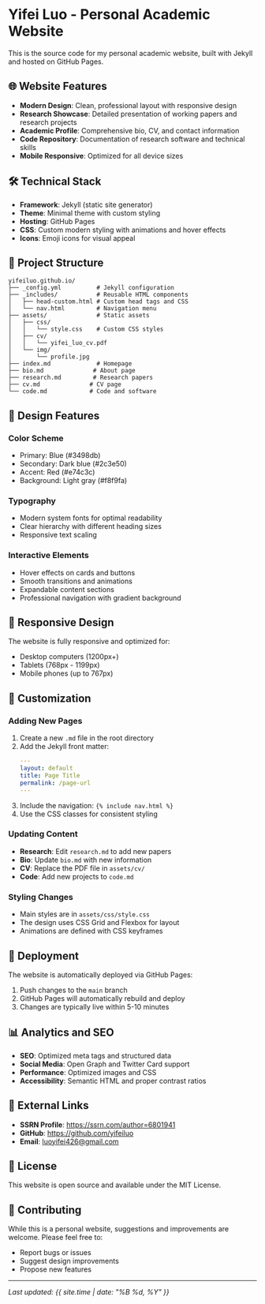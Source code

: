 
# Yifei Luo - Personal Academic Website

This is the source code for my personal academic website, built with Jekyll and hosted on GitHub Pages.

## 🌐 Website Features

- **Modern Design**: Clean, professional layout with responsive design
- **Research Showcase**: Detailed presentation of working papers and research projects
- **Academic Profile**: Comprehensive bio, CV, and contact information
- **Code Repository**: Documentation of research software and technical skills
- **Mobile Responsive**: Optimized for all device sizes

## 🛠️ Technical Stack

- **Framework**: Jekyll (static site generator)
- **Theme**: Minimal theme with custom styling
- **Hosting**: GitHub Pages
- **CSS**: Custom modern styling with animations and hover effects
- **Icons**: Emoji icons for visual appeal

## 📁 Project Structure

```
yifeiluo.github.io/
├── _config.yml          # Jekyll configuration
├── _includes/           # Reusable HTML components
│   ├── head-custom.html # Custom head tags and CSS
│   └── nav.html         # Navigation menu
├── assets/              # Static assets
│   ├── css/
│   │   └── style.css    # Custom CSS styles
│   ├── cv/
│   │   └── yifei_luo_cv.pdf
│   └── img/
│       └── profile.jpg
├── index.md             # Homepage
├── bio.md              # About page
├── research.md         # Research papers
├── cv.md              # CV page
└── code.md            # Code and software
```

## 🎨 Design Features

### Color Scheme
- Primary: Blue (#3498db)
- Secondary: Dark blue (#2c3e50)
- Accent: Red (#e74c3c)
- Background: Light gray (#f8f9fa)

### Typography
- Modern system fonts for optimal readability
- Clear hierarchy with different heading sizes
- Responsive text scaling

### Interactive Elements
- Hover effects on cards and buttons
- Smooth transitions and animations
- Expandable content sections
- Professional navigation with gradient background

## 📱 Responsive Design

The website is fully responsive and optimized for:
- Desktop computers (1200px+)
- Tablets (768px - 1199px)
- Mobile phones (up to 767px)

## 🔧 Customization

### Adding New Pages
1. Create a new `.md` file in the root directory
2. Add the Jekyll front matter:
   ```yaml
   ---
   layout: default
   title: Page Title
   permalink: /page-url
   ---
   ```
3. Include the navigation: `{% include nav.html %}`
4. Use the CSS classes for consistent styling

### Updating Content
- **Research**: Edit `research.md` to add new papers
- **Bio**: Update `bio.md` with new information
- **CV**: Replace the PDF file in `assets/cv/`
- **Code**: Add new projects to `code.md`

### Styling Changes
- Main styles are in `assets/css/style.css`
- The design uses CSS Grid and Flexbox for layout
- Animations are defined with CSS keyframes

## 🚀 Deployment

The website is automatically deployed via GitHub Pages:
1. Push changes to the `main` branch
2. GitHub Pages will automatically rebuild and deploy
3. Changes are typically live within 5-10 minutes

## 📊 Analytics and SEO

- **SEO**: Optimized meta tags and structured data
- **Social Media**: Open Graph and Twitter Card support
- **Performance**: Optimized images and CSS
- **Accessibility**: Semantic HTML and proper contrast ratios

## 🔗 External Links

- **SSRN Profile**: https://ssrn.com/author=6801941
- **GitHub**: https://github.com/yifeiluo
- **Email**: luoyifei426@gmail.com

## 📝 License

This website is open source and available under the MIT License.

## 🤝 Contributing

While this is a personal website, suggestions and improvements are welcome. Please feel free to:
- Report bugs or issues
- Suggest design improvements
- Propose new features

---

*Last updated: {{ site.time | date: "%B %d, %Y" }}*
